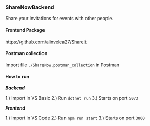 ﻿### ShareNowBackend


Share your invitations for events with other people.


#### Frontend Package

https://github.com/alinvelea27/ShareIt


#### Postman collection

Import file `./ShareNow.postman_collection` in Postman

#### How to run

***Backend***

1.) Import in VS Basic
2.) Run `dotnet run`
3.) Starts on port `5073`

***Frontend***

1.) Import in VS Code
2.) Run `npm run start`
3.) Starts on port `3000`